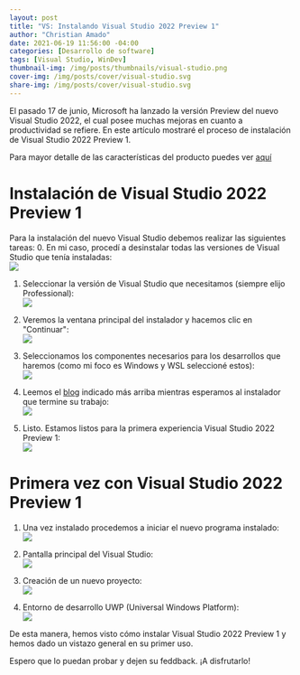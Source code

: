 ```yaml
---
layout: post
title: "VS: Instalando Visual Studio 2022 Preview 1"
author: "Christian Amado"
date: 2021-06-19 11:56:00 -04:00
categories: [Desarrollo de software]
tags: [Visual Studio, WinDev]
thumbnail-img: /img/posts/thumbnails/visual-studio.png
cover-img: /img/posts/cover/visual-studio.svg
share-img: /img/posts/cover/visual-studio.svg
---
```


El pasado 17 de junio, Microsoft ha lanzado la versión Preview del nuevo Visual Studio 2022, el cual posee muchas mejoras en cuanto a productividad se refiere. En este artículo mostraré el proceso de instalación de Visual Studio 2022 Preview 1.  

Para mayor detalle de las características del producto puedes ver [aquí](https://devblogs.microsoft.com/visualstudio/visual-studio-2022-preview-1-now-available/)

<!--more-->

# Instalación de Visual Studio 2022 Preview 1
Para la instalación del nuevo Visual Studio debemos realizar las siguientes tareas:
0. En mi caso, procedí a desinstalar todas las versiones de Visual Studio que tenía instaladas:  
![](/img/posts/visualstudio/visual-studio-2022-preview-1_1.png)    

1. Seleccionar la versión de Visual Studio que necesitamos (siempre elijo Professional):  
![](/img/posts/visualstudio/visual-studio-2022-preview-1_2.png)  

2. Veremos la ventana principal del instalador y hacemos clic en "Continuar":  
![](/img/posts/visualstudio/visual-studio-2022-preview-1_3.png)  

3. Seleccionamos los componentes necesarios para los desarrollos que haremos (como mi foco es Windows y WSL seleccioné estos):  
![](/img/posts/visualstudio/visual-studio-2022-preview-1_4.png)  

4. Leemos el [blog](https://devblogs.microsoft.com/visualstudio/visual-studio-2022-preview-1-now-available/) indicado más arriba mientras esperamos al instalador que termine su trabajo:  
![](/img/posts/visualstudio/visual-studio-2022-preview-1_5.png)  

5. Listo. Estamos listos para la primera experiencia Visual Studio 2022 Preview 1:  
![](/img/posts/visualstudio/visual-studio-2022-preview-1_6.png)  

# Primera vez con Visual Studio 2022 Preview 1  
1. Una vez instalado procedemos a iniciar el nuevo programa instalado:  
![](/img/posts/visualstudio/visual-studio-2022-preview-1_7.png)  

2. Pantalla principal del Visual Studio:  
![](/img/posts/visualstudio/visual-studio-2022-preview-1_8.png)  

3. Creación de un nuevo proyecto:  
![](/img/posts/visualstudio/visual-studio-2022-preview-1_9.png)  

4. Entorno de desarrollo UWP (Universal Windows Platform):  
![](/img/posts/visualstudio/visual-studio-2022-preview-1_10.png)  

De esta manera, hemos visto cómo instalar Visual Studio 2022 Preview 1 y hemos dado un vistazo general en su primer uso.  

Espero que lo puedan probar y dejen su feddback. ¡A disfrutarlo!
